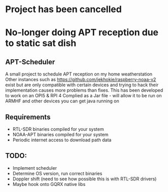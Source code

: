 
# Project has been cancelled
# No-longer doing APT reception due to static sat dish

## APT-Scheduler 
A small project to schedule APT reception on my home weatherstation
Other instances such as https://github.com/jekhokie/raspberry-noaa-v2 exist but are only compatible with certain devices and trying to hack their implementation causes more problems than fixes.
This has been developed to work on an OPI5 & RPI 4
Complied as a Jar file - will allow it to be run on ARMHF and other devices you can get java running on 

## Requirements
- RTL-SDR binaries compiled for your system
- NOAA-APT binaries compiled for your system
- Periodic internet access to download path data

## TODO:
- Implement scheduler
- Determine OS version, run correct binaries
- Doppler shift (need to see how possible this is with RTL-SDR drivers) 
- Maybe hook onto GQRX native libs
